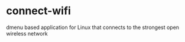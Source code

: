# connect-wifi
dmenu based application for Linux that connects to the strongest open wireless network

